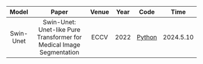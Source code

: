 
|  Model  |                         Paper                         |    Venue   | Year | Code | Time |
| :----: | :----------------------------------------------------------: | :----: | :----: | :----: | :----: |
| Swin-Unet| Swin-Unet: Unet-like Pure Transformer for Medical Image Segmentation | ECCV | 2022 | [Python](https://github.com/HuCaoFighting/Swin-Unet) | 2024.5.10 |
